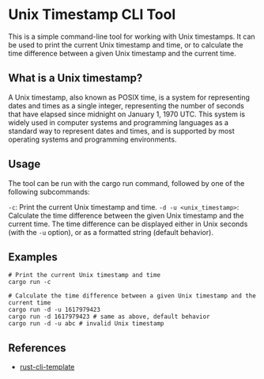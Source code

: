 # Unix Timestamp CLI Tool
This is a simple command-line tool for working with Unix timestamps. It can be used to print the current Unix timestamp and time, or to calculate the time difference between a given Unix timestamp and the current time.

## What is a Unix timestamp?
A Unix timestamp, also known as POSIX time, is a system for representing dates and times as a single integer, representing the number of seconds that have elapsed since midnight on January 1, 1970 UTC. This system is widely used in computer systems and programming languages as a standard way to represent dates and times, and is supported by most operating systems and programming environments.

## Usage
The tool can be run with the cargo run command, followed by one of the following subcommands:

`-c`: Print the current Unix timestamp and time.
`-d -u <unix_timestamp>`: Calculate the time difference between the given Unix timestamp and the current time. The time difference can be displayed either in Unix seconds (with the `-u` option), or as a formatted string (default behavior).

## Examples
```
# Print the current Unix timestamp and time
cargo run -c

# Calculate the time difference between a given Unix timestamp and the current time
cargo run -d -u 1617979423
cargo run -d 1617979423 # same as above, default behavior
cargo run -d -u abc # invalid Unix timestamp
```

## References

* [rust-cli-template](https://github.com/kbknapp/rust-cli-template)
